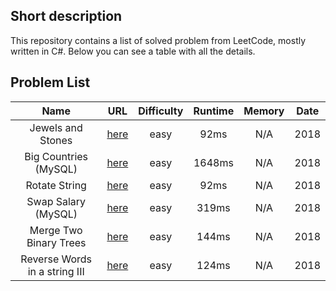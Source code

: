 ## Short description
This repository contains a list of solved problem from LeetCode, mostly written in C#.
Below you can see a table with all the details.

## Problem List
|             Name              |                                 URL                                 | Difficulty | Runtime | Memory | Date  |
| :---------------------------: | :-----------------------------------------------------------------: | :--------: | :-----: | :----: | :---: |
|       Jewels and Stones       |      [here](https://leetcode.com/problems/jewels-and-stones/)       |    easy    |  92ms   |  N/A   | 2018  |
|     Big Countries (MySQL)     |         [here](https://leetcode.com/problems/big-countries)         |    easy    | 1648ms  |  N/A   | 2018  |
|         Rotate String         |         [here](https://leetcode.com/problems/rotate-string)         |    easy    |  92ms   |  N/A   | 2018  |
|      Swap Salary (MySQL)      |         [here](https://leetcode.com/problems/swap-salary/)          |    easy    |  319ms  |  N/A   | 2018  |
|    Merge Two Binary Trees     |    [here](https://leetcode.com/problems/merge-two-binary-trees/)    |    easy    |  144ms  |  N/A   | 2018  |
| Reverse Words in a string III | [here](https://leetcode.com/problems/reverse-words-in-a-string-iii) |    easy    |  124ms  |  N/A   | 2018  |
